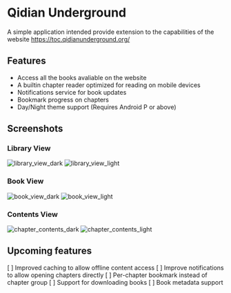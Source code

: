 # Qidian Underground

A simple application intended provide extension to the capabilities of the website <https://toc.qidianunderground.org/>

## Features

- Access all the books avaliable on the website
- A builtin chapter reader optimized for reading on mobile devices
- Notifications service for book updates
- Bookmark progress on chapters
- Day/Night theme support (Requires Android P or above)

## Screenshots

### Library View

![library_view_dark](images/library_view_dark.png)
![library_view_light](images/library_view_light.png)

### Book View

![book_view_dark](images/book_view_dark.png)
![book_view_light](images/book_view_light.png)

### Contents View

![chapter_contents_dark](images/chapter_contents_dark.png)
![chapter_contents_light](images/chapter_contents_light.png)

## Upcoming features

[ ] Improved caching to allow offline content access
[ ] Improve notifications to allow opening chapters directly
[ ] Per-chapter bookmark instead of chapter group
[ ] Support for downloading books
[ ] Book metadata support
